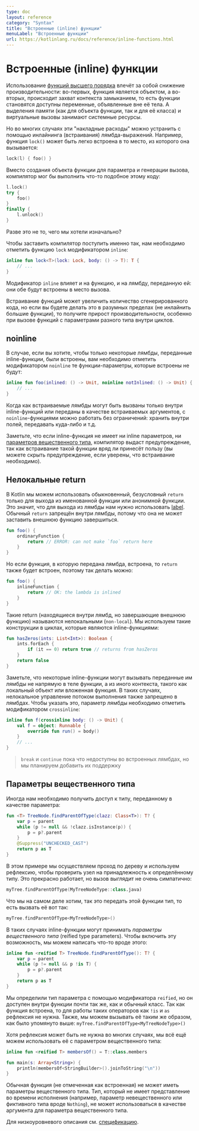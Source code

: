 ```yaml
---
type: doc
layout: reference
category: "Syntax"
title: "Встроенные (inline) функции"
menuLabel: "Встроенные функции"
url: https://kotlinlang.ru/docs/reference/inline-functions.html
---
```


<!--# Inline Functions-->
# Встроенные (inline) функции

<!--Using [higher-order functions](lambdas.html) imposes certain runtime penalties: each function is an object, and it captures a closure,
i.e. those variables that are accessed in the body of the function.
Memory allocations (both for function objects and classes) and virtual calls introduce runtime overhead.-->
Использование [функций высшего порядка](lambdas.html) влечёт за собой снижение производительности: во-первых, функция является объектом,
а во-вторых, происходит захват контекста замыканием, то есть функции становятся доступны переменные, объявленные вне её тела. 
А выделения памяти (как для объекта функции, так и для её класса) и виртуальные вызовы занимают системные ресурсы.

<!--But it appears that in many cases this kind of overhead can be eliminated by inlining the lambda expressions.
The functions shown below are good examples of this situation. I.e., the `lock()` function could be easily inlined at call-sites.
Consider the following case:-->
Но во многих случаях эти "накладные расходы" можно устранить с помощью инлайнинга (встраивания) лямбда-выражений.
Например, функция `lock()` может быть легко встроена в то место, из которого она вызывается: 

``` kotlin
lock(l) { foo() }
```

<!--Instead of creating a function object for the parameter and generating a call, the compiler could emit the following code-->
Вместо создания объекта функции для параметра и генерации вызова, компилятор мог бы выполнить что-то подобное этому коду:

``` kotlin
l.lock()
try {
    foo()
}
finally {
    l.unlock()
}
```

<!--Isn't it what we wanted from the very beginning?-->
Разве это не то, чего мы хотели изначально?

<!--To make the compiler do this, we need to mark the `lock()` function with the `inline` modifier:-->
Чтобы заставить компилятор поступить именно так, нам необходимо отметить функцию `lock` модификатором `inline`:

``` kotlin
inline fun lock<T>(lock: Lock, body: () -> T): T {
    // ...
}
```

<!--The `inline` modifier affects both the function itself and the lambdas passed to it: all of those will be inlined
into the call site.-->
Модификатор `inline` влияет и на функцию, и на лямбду, переданную ей: они обе будут встроены в место вызова.

<!--Inlining may cause the generated code to grow, but if we do it in a reasonable way (do not inline big functions)
it will pay off in performance, especially at "megamorphic" call-sites inside loops.-->
Встраивание функций может увеличить количество сгенерированного кода, 
но если вы будете делать это в разумных пределах (не инлайнить большие функции), то получите прирост производительности, 
особенно при вызове функций с параметрами разного типа внутри циклов.

## noinline

<!--In case you want only some of the lambdas passed to an inline function to be inlined, you can mark some of your function
parameters with the `noinline` modifier:-->
В случае, если вы хотите, чтобы только некоторые лямбды, переданные inline-функции, были встроены, 
вам необходимо отметить модификатором `noinline` те функции-параметры, которые встроены не будут:

``` kotlin
inline fun foo(inlined: () -> Unit, noinline notInlined: () -> Unit) {
    // ...
}
```

<!--Inlinable lambdas can only be called inside the inline functions or passed as inlinable arguments,
but `noinline` ones can be manipulated in any way we like: stored in fields, passed around etc.-->
Когда как встраиваемые лямбды могут быть вызваны только внутри inline-функций или переданы в качестве встраиваемых аргументов, с `noinline`-функциями можно работать без ограничений: хранить внутри полей, передавать куда-либо и т.д.

<!--Note that if an inline function has no inlinable function parameters and no
[reified type parameters](#reified-type-parameters), the compiler will issue a warning, since inlining such functions is
 very unlikely to be beneficial (you can suppress the warning if you are sure the inlining is needed).-->
Заметьте, что если inline-функция не имеет ни inline параметров, ни [параметров вещественного типа](#параметры-вещественного-типа), компилятор выдаст предупреждение, так как встраивание такой функции вряд ли принесёт пользу (вы можете скрыть предупреждение, если уверены, что встраивание необходимо).

<a name="non-local-returns"></a>

<!--## Non-local returns-->
## Нелокальные return

<!--In Kotlin, we can only use a normal, unqualified `return` to exit a named function or an anonymous function.
This means that to exit a lambda, we have to use a [label](returns.html#return-at-labels), and a bare `return` is forbidden
inside a lambda, because a lambda can not make the enclosing function return:-->
В Kotlin мы можем использовать обыкновенный, безусловный `return` только для выхода из именованной функции или анонимной функции. Это значит, что для выхода из лямбды нам нужно использовать [label](returns.html#return-at-labels). Обычный `return` запрещён внутри лямбды, потому что она не может заставить внешнюю функцию завершиться.

``` kotlin
fun foo() {
    ordinaryFunction {
        return // ERROR: can not make `foo` return here
    }
}
```

<!--But if the function the lambda is passed to is inlined, the return can be inlined as well, so it is allowed:-->
Но если функция, в которую передана лямбда, встроена, то `return` также будет встроен, поэтому так делать можно:

``` kotlin
fun foo() {
    inlineFunction {
        return // OK: the lambda is inlined
    }
}
```

<!--Such returns (located in a lambda, but exiting the enclosing function) are called *non-local* returns. We are used to
this sort of constructs in loops, which inline functions often enclose:-->
Такие return (находящиеся внутри лямбд, но завершающие внешнюю функцию) называются нелокальными (`non-local`). Мы используем такие конструкции в циклах, которые являются inline-функциями:

``` kotlin
fun hasZeros(ints: List<Int>): Boolean {
    ints.forEach {
        if (it == 0) return true // returns from hasZeros
    }
    return false
}
```

<!--Note that some inline functions may call the lambdas passed to them as parameters not directly from the function body,
but from another execution context, such as a local object or a nested function. In such cases, non-local control flow
is also not allowed in the lambdas. To indicate that, the lambda parameter needs to be marked with
the `crossinline` modifier: -->
Заметьте, что некоторые inline-функции могут вызывать переданные им лямбды не напрямую в теле функции, а из иного контекста, такого как локальный объект или вложенная функция. В таких случаях, нелокальное управление потоком выполнения также запрещено в лямбдах. Чтобы указать это, параметр лямбды необходимо отметить модификатором `crossinline`:

``` kotlin
inline fun f(crossinline body: () -> Unit) {
    val f = object: Runnable {
        override fun run() = body()
    }
    // ...
}
```


<!-- `break` and `continue` are not yet available in inlined lambdas, but we are planning to support them too-->
> `break` и `continue` пока что недоступны во встроенных лямбдах, но мы планируем добавить их поддержку

<a name="параметры-вещественного-типа"></a>

<!--## Reified type parameters-->
## Параметры вещественного типа

<!--Sometimes we need to access a type passed to us as a parameter:-->
Иногда нам необходимо получить доступ к типу, переданному в качестве параметра:

``` kotlin
fun <T> TreeNode.findParentOfType(clazz: Class<T>): T? {
    var p = parent
    while (p != null && !clazz.isInstance(p)) {
        p = p?.parent
    }
    @Suppress("UNCHECKED_CAST")
    return p as T
}
```

<!--Here, we walk up a tree and use reflection to check if a node has a certain type.
It’s all fine, but the call site is not very pretty:-->
В этом примере мы осуществляем проход по дереву и используем рефлексию, чтобы проверить узел на принадлежность к определённому типу. Это прекрасно работает, но вызов выглядит не очень симпатично:

``` kotlin
myTree.findParentOfType(MyTreeNodeType::class.java)
```

<!--What we actually want is simply pass a type to this function, i.e. call it like this:-->
Что мы на самом деле хотим, так это передать этой функции тип, то есть вызвать её вот так:

``` kotlin
myTree.findParentOfType<MyTreeNodeType>()
```

<!--To enable this, inline functions support *reified type parameters*, so we can write something like this:-->
В таких случаях inline-функции могут принимать *параметры вещественного типа* (reified type parameters). Чтобы включить эту возможность, мы можем написать что-то вроде этого:

``` kotlin
inline fun <reified T> TreeNode.findParentOfType(): T? {
    var p = parent
    while (p != null && p !is T) {
        p = p?.parent
    }
    return p as T
}
```

<!--We qualified the type parameter with the `reified` modifier, now it’s accessible inside the function,
almost as if it were a normal class. Since the function is inlined, no reflection is needed, normal operators like `!is`
and `as` are working now. Also, we can call it as mentioned above: `myTree.findParentOfType<MyTreeNodeType>()`.-->
Мы определили тип параметра с помощью модификатора `reified`, но он доступен внутри функции почти так же, как и обычный класс. Так как функция встроена, то для работы таких операторов как `!is` и `as` рефлексия не нужна. Также, мы можем вызывать её таким же образом, как было упомянуто выше: `myTree.findParentOfType<MyTreeNodeType>()`

<!--Though reflection may not be needed in many cases, we can still use it with a reified type parameter:-->
Хотя рефлексия может быть не нужна во многих случаях, мы всё ещё можем использовать её с параметром вещественного типа:

``` kotlin
inline fun <reified T> membersOf() = T::class.members

fun main(s: Array<String>) {
    println(membersOf<StringBuilder>().joinToString("\n"))
}
```

<!--Normal functions (not marked as inline) can not have reified parameters.
A type that does not have a run-time representation (e.g. a non-reified type parameter or a fictitious type like `Nothing`)
can not be used as an argument for a reified type parameter.

For a low-level description, see the [spec document](https://github.com/JetBrains/kotlin/blob/master/spec-docs/reified-type-parameters.md.-->

Обычная функция (не отмеченная как встроенная) не может иметь параметры вещественного типа.
Тип, который не имеет представление во времени исполнения (например, параметр невещественного или фиктивного типа вроде `Nothing`), не может использоваться в качестве аргумента для параметра вещественного типа.

Для низкоуровневого описания см. [спецификацию](https://github.com/JetBrains/kotlin/blob/master/spec-docs/reified-type-parameters.md).
